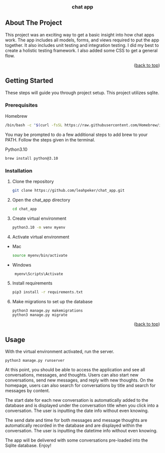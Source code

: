<h3 align="center">chat app</h3>


<!-- ABOUT THE PROJECT -->
## About The Project
This project was an exciting way to get a basic insight into how chat apps work. The app includes
all models, forms, and views required to put the app together. It also includes unit testing and integration
testing. I did my best to create a holistic testing framework. I also added some CSS to get a general flow. 


<p align="right">(<a href="#readme-top">back to top</a>)</p>



<!-- GETTING STARTED -->
## Getting Started

These steps will guide you through project setup. This project utilizes sqlite.

### Prerequisites

Homebrew
  ```sh
  /bin/bash -c "$(curl -fsSL https://raw.githubusercontent.com/Homebrew/install/HEAD/install.sh)"
  ```
You may be prompted to do a few additional steps to add brew to your PATH. Follow the steps given in the terminal.

Python3.10
```shell
brew install python@3.10
```


### Installation

1. Clone the repository
   ```sh
   git clone https://github.com/leahpeker/chat_app.git
   ```
2. Open the chat_app directory
   ```sh
   cd chat_app
   ```
3. Create virtual environment
   ```sh
   python3.10 -m venv myenv
   ```
4. Activate virtual environment
* Mac
  ```sh
  source myenv/bin/activate
  ```
* Windows
  ```sh
   myenv\Scripts\Activate
  ```
   
5. Install requirements
   ```sh
   pip3 install -r requirements.txt
   ```
6. Make migrations to set up the database
   ```shell
   python3 manage.py makemigrations
   python3 manage.py migrate
   ```

<p align="right">(<a href="#readme-top">back to top</a>)</p>



<!-- USAGE EXAMPLES -->
## Usage

With the virtual environment activated, run the server.
```shell
python3 manage.py runserver
```
At this point, you should be able to access the application and see all conversations, messages, and thoughts. Users can 
also start new conversations, send new messages, and reply with new thoughts. On the homepage,
users can also search for conversations by title and search for messages by content. 

The start date for each new conversation is automatically added to the database and is displayed
under the conversation title when you click into a conversation. The user is inputting the date info without 
even knowing.

The send date and time for both messages and message thoughts are automatically recorded in the 
database and are displayed within the conversation. The user is inputting the datetime info without 
even knowing.

The app will be delivered with some conversations pre-loaded into the Sqlite database. Enjoy!  
